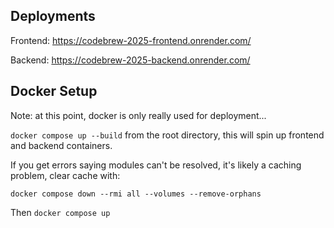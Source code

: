 ## Deployments

Frontend: https://codebrew-2025-frontend.onrender.com/

Backend: https://codebrew-2025-backend.onrender.com/

## Docker Setup

Note: at this point, docker is only really used for deployment...

`docker compose up --build` from the root directory, this will spin up frontend and backend containers.

If you get errors saying modules can't be resolved, it's likely a caching problem, clear cache with:

`docker compose down --rmi all --volumes --remove-orphans`

Then `docker compose up`
